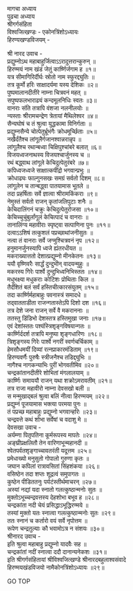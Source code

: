 मागचा अध्याय  
पुढचा अध्याय  
श्रीगर्गसंहिता  
विश्वजित्खण्डः - एकोनत्रिंशोऽध्यायः  
हिरण्यखण्डविजयम् -  
  
श्री नारद उवाच -  
प्रद्युम्नोऽथ महाबाहुर्जित्वाऽऽरादुत्तरान्कुरुन् ॥  
हिरण्मयं नाम खंडं जेतुं कार्ष्णिर्जगाम ह ॥१॥  
यत्र सीमागिरिर्दीर्घः स्रोतो नाम स्फुरद्द्युतिः ॥  
तत्र कूर्मो हरिः साक्षादर्यमा यस्य देशिकः ॥२॥  
पुष्पमालानदीतीरे नाम्ना चित्रवनं महत् ॥  
सपुष्पफलभाराढ्यं कन्दमूलनिधिः स्वतः ॥३॥  
वानराः संति तत्रापि वंशजा नलनीलयोः ॥  
न्यस्ताः श्रीरामचन्द्रेण त्रेतायां मैथिलेश्वर ॥४॥  
सैन्यघोषं च तं श्रुत्वा युद्धकामा विनिर्गताः ॥  
प्रद्युम्नसैन्ये चोत्पेतुर्भ्रूभंगैः क्रोधमूर्च्छिताः ॥५॥  
नखैर्दंतैश्च लांगूलैर्गजानश्वान्नरान्नृप ॥  
लांगूलैश्च रथान्बध्वा चिक्षिपुश्चांबरे बलात् ॥६॥  
विजयध्वजनाथस्य विजयश्चार्जुनस्य च ॥  
रथं बद्ध्वाथ लांगूले केचिदुत्पेतुरंबरे ॥७॥  
कपिध्वजध्वजे साक्षात्कपींद्रो भगवान्प्रभुः ॥  
क्रोधाढ्यः फाल्गुनसखः समग्रं सर्वतो दिशम् ॥८॥  
लांगूलेन च तान्बद्ध्वा पातयामास भूतले ॥  
तदा प्रहर्षिताः सर्वे ज्ञात्वा श्रीरामकिंकराः ॥९॥  
नेमुस्तं सर्वतो राजन् कृतांजलिपुटाः शनैः ॥  
केचिदालिंगनं चक्रुः केचिदुत्पेतुरोजसा ॥१०॥  
केचिच्चुचुंबुर्लांगूलं केचित्पादं च वानराः ॥  
तानालिंग्य महावीराः स्पृष्ट्वा सत्पाणिना पुनः ॥११॥  
दत्वाऽऽशिषं तत्कुशलं पप्रच्छाथांजनीसुतः ॥  
नत्वा तं वानराः सर्वे जग्मुश्चित्रवनं नृप ॥१२॥  
हनुमानर्जुनस्यापि ध्वजे ह्यंतरधीयत ॥  
मकराख्यात्ततो देशात्प्रद्युम्नो मीनकेतनः ॥१३॥  
ययौ वृष्णिवरैः सार्द्धं दुन्दुभीन् वादयन्मुहुः ॥  
मकरस्य गिरेः पार्श्वे दुन्दुभिध्वनिभिस्ततः ॥१४॥  
मधुभक्ष्या मधुकराः कोटिशः प्रोथिताः किल ॥  
तैर्दंशितं बलं सर्वं हस्तिचीत्कारसंयुतम् ॥१५॥  
तदा कार्ष्णिर्महाबाहुः पवनास्त्रं समादधे ॥  
तद्‌वातताडीता राजन्गतास्तेऽपि दिशो दश ॥१६॥  
तत्र देशे जना राजन् सर्वे वै मकराननाः ॥  
ततस्तु डिंडिभो देशस्तत्र हस्तिमुखा जनाः ॥१७॥  
एवं देशांस्ततः पश्यंस्त्रिशृङ्गविषयान्गतः ॥  
कार्ष्णिर्ददर्श तत्रापि मनुष्या शृङ्गधारिणः ॥१८॥  
त्रिशृङ्गस्य गिरेः पार्श्वे नगरीं स्वर्णचर्चिकाम् ॥  
हेमसौधमयीं दिव्यां रत्नप्राकारमंडिताम् ॥१९॥  
हिरण्यवर्णैः पुरुषैः स्त्रीजनैश्च तडिद्द्युभिः ॥  
नागैश्च नागकन्याभिः पुरीं भोगवतीमिव ॥२०॥  
चन्द्रकांतानदीतीरे शोभितां मंगलालयाम् ॥  
कार्ष्णिः समाययौ राजन् यथा शक्रोऽमरावतीम् ॥२१॥  
तत्र राजा महावीरो नाम्ना देवसखो बली ॥  
स मन्मुखाद्‌बलं श्रुत्वा बलिं नीत्वा हिरण्मयम् ॥२२॥  
प्रद्युम्नं पूजयामास भक्त्या परमया पुनः ॥  
तं पप्रच्छ महाबाहुः प्रद्युम्नो भगवान्हरिः ॥२३॥  
चन्द्रवत्ते कथं शोभा सर्वेषां च वदाशु मे ॥  
देवसखा उवाच -  
अर्यम्णा पितृपतिना कूर्मरूपस्य मापतेः ॥२४॥  
अङ्घ्रीप्रक्षलितौ तेन वारिणाभून्महानदी ॥  
श्वेतपर्वतशृङ्गाच्चावतरंती यदूत्तम ॥२५॥  
प्रमेधाख्यो मनुसुतो गोपालो गुरुणा कृतः ॥  
जघान कपिलां रात्रावसितां सिंहशंकया ॥२६॥  
वसिष्ठेन तदा शप्तः शूद्रत्वं समुपागतः ॥  
कुष्ठेन पीडिततनुः पर्यटंस्तीर्थमाचरन् ॥२७॥  
अस्यां नद्यां यदा स्नातो गलत्कुष्ठान्मनोः सुतः ॥  
मुक्तोऽभूच्चन्द्रवत्तस्य देहशोभा बभूव ह ॥२८॥  
चन्द्रकांता नदी चेयं प्रसिद्धाऽभूद्धिरण्मये ॥  
तस्यां मुक्तो यतः स्नात्वा गलत्कुष्ठान्मनोः सुतः ॥२९॥  
ततः स्नानं च कर्तारो वयं सर्वे नृपोत्तम ॥  
रूपेण चन्द्रतुल्याः कौ भवामोऽत्र न संशयः ॥३०॥  
श्रीनारद उवाच -  
इति श्रुत्वा महाबाहु प्रद्युम्नो यादवैः सह ॥  
चन्द्रकांतां नदीं स्नात्वा ददौ दानान्यनेकशः ॥३१॥  
इति श्रीगर्गसंहितायां श्रीविश्वजित्खण्डे श्रीनारदबहुलाश्वसंवादे  
हिरण्मयखंडविजयो नामैकोनत्रिंशोऽध्यायः ॥२९॥  
  
GO TOP
